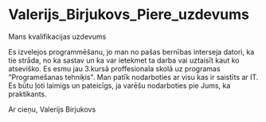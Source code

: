 # Valerijs_Birjukovs_Piere_uzdevums
Mans kvalifikacijas uzdevums

Es izvelejos programmēšanu, jo man no pašas bernības interseja datori, ka tie strāda, no ka sastav un ka var ietekmet ta darba vai uztaisīt kaut ko atseviško.
Es esmu jau 3.kursā proffesionala skolā uz programas "Programešanas tehniķis".
Man patīk nodarboties ar visu kas ir saistīts ar IT.
Es būtu ļoti laimigs un pateicīgs, ja varēšu nodarboties pie Jums, ka praktikants.

Ar cieņu,
Valerijs Birjukovs
